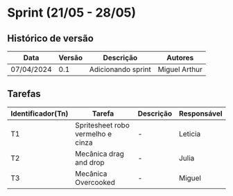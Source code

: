 # Sprint (21/05 - 28/05)

## Histórico de versão

|Data|Versão|Descrição|Autores|
|--|--|--|--|
|07/04/2024|0.1|Adicionando sprint|Miguel Arthur|

## Tarefas

|Identificador(Tn)|Tarefa|Descrição|Responsável|
|--|--|--|--|
|T1|Spritesheet robo vermelho e cinza|-|Leticia|
|T2|Mecânica drag and drop|-|Julia|
|T3|Mecânica Overcooked|-|Miguel|

